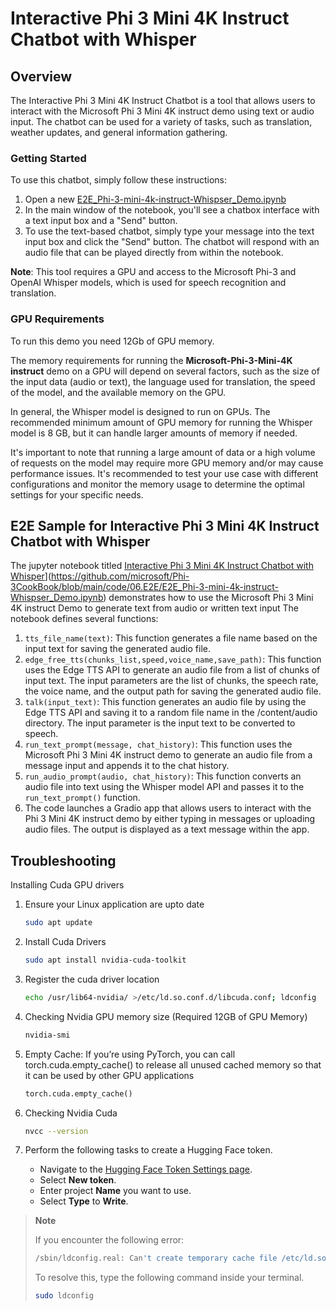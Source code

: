 # Interactive Phi 3 Mini 4K Instruct Chatbot with Whisper

## Overview

The Interactive Phi 3 Mini 4K Instruct Chatbot is a tool that allows users to interact with the Microsoft Phi 3 Mini 4K instruct demo using text or audio input. The chatbot can be used for a variety of tasks, such as translation, weather updates, and general information gathering.

### Getting Started

To use this chatbot, simply follow these instructions:

1. Open a new [E2E_Phi-3-mini-4k-instruct-Whispser_Demo.ipynb](https://github.com/microsoft/Phi-3CookBook/blob/main/code/06.E2E/E2E_Phi-3-mini-4k-instruct-Whispser_Demo.ipynb)
2. In the main window of the notebook, you'll see a chatbox interface with a text input box and a "Send" button.
3. To use the text-based chatbot, simply type your message into the text input box and click the "Send" button. The chatbot will respond with an audio file that can be played directly from within the notebook.

**Note**: This tool requires a GPU and access to the Microsoft Phi-3 and OpenAI Whisper models, which is used for speech recognition and translation.

### GPU Requirements

To run this demo you need 12Gb of GPU memory.

The memory requirements for running the **Microsoft-Phi-3-Mini-4K instruct** demo on a GPU will depend on several factors, such as the size of the input data (audio or text), the language used for translation, the speed of the model, and the available memory on the GPU.

In general, the Whisper model is designed to run on GPUs. The recommended minimum amount of GPU memory for running the Whisper model is 8 GB, but it can handle larger amounts of memory if needed.

It's important to note that running a large amount of data or a high volume of requests on the model may require more GPU memory and/or may cause performance issues. It's recommended to test your use case with different configurations and monitor the memory usage to determine the optimal settings for your specific needs.

## E2E Sample for Interactive Phi 3 Mini 4K Instruct Chatbot with Whisper

The jupyter notebook titled [Interactive Phi 3 Mini 4K Instruct Chatbot with Whisper](E2E_Phi-3-mini-4k-instruct-Whispser_Demo.ipynb)](https://github.com/microsoft/Phi-3CookBook/blob/main/code/06.E2E/E2E_Phi-3-mini-4k-instruct-Whispser_Demo.ipynb) demonstrates how to use the Microsoft Phi 3 Mini 4K instruct Demo to generate text from audio or written text input The notebook defines several functions:

1. `tts_file_name(text)`: This function generates a file name based on the input text for saving the generated audio file.
1. `edge_free_tts(chunks_list,speed,voice_name,save_path)`: This function uses the Edge TTS API to generate an audio file from a list of chunks of input text. The input parameters are the list of chunks, the speech rate, the voice name, and the output path for saving the generated audio file.
1. `talk(input_text)`: This function generates an audio file by using the Edge TTS API and saving it to a random file name in the /content/audio directory. The input parameter is the input text to be converted to speech.
1. `run_text_prompt(message, chat_history)`: This function uses the Microsoft Phi 3 Mini 4K instruct demo to generate an audio file from a message input and appends it to the chat history.
1. `run_audio_prompt(audio, chat_history)`: This function converts an audio file into text using the Whisper model API and passes it to the `run_text_prompt()` function.
1. The code launches a Gradio app that allows users to interact with the Phi 3 Mini 4K instruct demo by either typing in messages or uploading audio files. The output is displayed as a text message within the app.

## Troubleshooting

Installing Cuda GPU drivers

1. Ensure your Linux application are upto date

    ```bash
    sudo apt update
    ```

1. Install Cuda Drivers

    ```bash
    sudo apt install nvidia-cuda-toolkit
    ```

1. Register the cuda driver location

    ```bash
    echo /usr/lib64-nvidia/ >/etc/ld.so.conf.d/libcuda.conf; ldconfig
    ```

1. Checking Nvidia GPU memory size (Required 12GB of GPU Memory)

    ```bash
    nvidia-smi
    ```

1. Empty Cache: If you’re using PyTorch, you can call torch.cuda.empty_cache() to release all unused cached memory so that it can be used by other GPU applications

    ```python
    torch.cuda.empty_cache() 
    ```

1. Checking Nvidia Cuda

    ```bash
    nvcc --version
    ```

1. Perform the following tasks to create a Hugging Face token.

    - Navigate to the [Hugging Face Token Settings page](https://huggingface.co/settings/tokens).
    - Select **New token**.
    - Enter project **Name** you want to use.
    - Select **Type** to **Write**.

> **Note**
>
> If you encounter the following error:
>
> ```bash
> /sbin/ldconfig.real: Can't create temporary cache file /etc/ld.so.cache~: Permission denied 
> ```
>
> To resolve this, type the following command inside your terminal.
>
> ```bash
> sudo ldconfig
> ```
